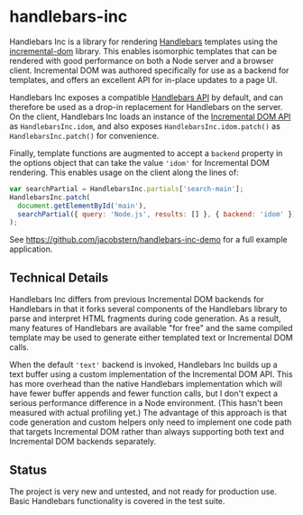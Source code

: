 # handlebars-inc

Handlebars Inc is a library for rendering [Handlebars](https://github.com/wycats/handlebars.js/) templates using the
[incremental-dom](https://github.com/google/incremental-dom) library. This enables isomorphic templates that can
be rendered with good performance on both a Node server and a browser client. Incremental DOM was authored specifically for
use as a backend for templates, and offers an excellent API for in-place updates to a page UI.

Handlebars Inc exposes a compatible [Handlebars API](https://handlebarsjs.com/reference.html) by default, and can
therefore be used as a drop-in replacement for Handlebars on the server. On the client, Handlebars Inc loads an instance
of the [Incremental DOM API](http://google.github.io/incremental-dom/#api) as `HandlebarsInc.idom`, and also exposes
`HandlebarsInc.idom.patch()` as `HandlebarsInc.patch()` for convenience.

Finally, template functions are augmented to accept a `backend` property in the options object that can take the value `'idom'` for
Incremental DOM rendering. This enables usage on the client along the lines of:

```javascript
var searchPartial = HandlebarsInc.partials['search-main'];
HandlebarsInc.patch(
  document.getElementById('main'),
  searchPartial({ query: 'Node.js', results: [] }, { backend: 'idom' })
);
```

See https://github.com/jacobstern/handlebars-inc-demo for a full example application.

## Technical Details

Handlebars Inc differs from previous Incremental DOM backends for Handlebars in that it forks several components of the Handlebars
library to parse and interpret HTML fragments during code generation. As a result, many features of Handlebars are available "for
free" and the same compiled template may be used to generate either templated text or Incremental DOM calls.

When the default `'text'` backend is invoked, Handlebars Inc builds up a text buffer using a custom implementation of the
Incremental DOM API. This has more overhead than the native Handlebars implementation which will have fewer buffer appends
and fewer function calls, but I don't expect a serious performance difference in a Node environment. (This hasn't been measured
with actual profiling yet.) The advantage of this approach is that code generation and custom helpers only need to implement one
code path that targets Incremental DOM rather than always supporting both text and Incremental DOM backends separately.

## Status

The project is very new and untested, and not ready for production use. Basic Handlebars functionality is covered in the
test suite.
